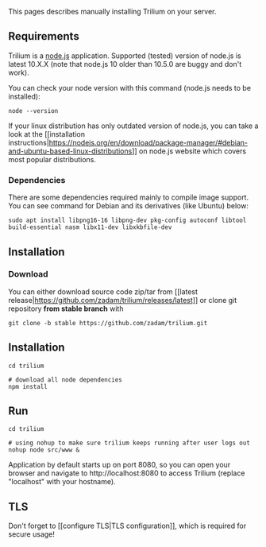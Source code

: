 This pages describes manually installing Trilium on your server.

## Requirements

Trilium is a [node.js](http://nodejs.org/) application. Supported (tested) version of node.js is latest 10.X.X (note that node.js 10 older than 10.5.0 are buggy and don't work).

You can check your node version with this command (node.js needs to be installed):
~~~~
node --version
~~~~

If your linux distribution has only outdated version of node.js, you can take a look at the [[installation instructions|https://nodejs.org/en/download/package-manager/#debian-and-ubuntu-based-linux-distributions]] on node.js website which covers most popular distributions.

### Dependencies

There are some dependencies required mainly to compile image support. You can see command for Debian and its derivatives (like Ubuntu) below:

~~~~
sudo apt install libpng16-16 libpng-dev pkg-config autoconf libtool build-essential nasm libx11-dev libxkbfile-dev
~~~~

## Installation 

### Download
You can either download source code zip/tar from [[latest release|https://github.com/zadam/trilium/releases/latest]] or clone git repository **from stable branch** with 
~~~
git clone -b stable https://github.com/zadam/trilium.git
~~~

## Installation
~~~
cd trilium

# download all node dependencies
npm install
~~~~

## Run

~~~~
cd trilium

# using nohup to make sure trilium keeps running after user logs out
nohup node src/www &
~~~~

Application by default starts up on port 8080, so you can open your browser and navigate to http://localhost:8080 to access Trilium (replace "localhost" with your hostname).

## TLS

Don't forget to [[configure TLS|TLS configuration]], which is required for secure usage!